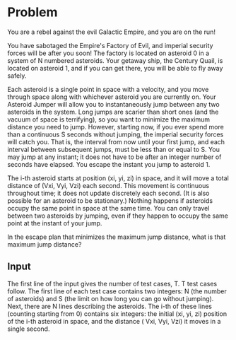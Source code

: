 # Problem

You are a rebel against the evil Galactic Empire, and you are on the run!

You have sabotaged the Empire's Factory of Evil, and imperial security forces will be after you soon! The factory is located on asteroid 0 in a system of N numbered asteroids. Your getaway ship, the Century Quail, is located on asteroid 1, and if you can get there, you will be able to fly away safely.

Each asteroid is a single point in space with a velocity, and you move through space along with whichever asteroid you are currently on. Your Asteroid Jumper will allow you to instantaneously jump between any two asteroids in the system. Long jumps are scarier than short ones (and the vacuum of space is terrifying), so you want to minimize the maximum distance you need to jump. However, starting now, if you ever spend more than a continuous S seconds without jumping, the imperial security forces will catch you. That is, the interval from now until your first jump, and each interval between subsequent jumps, must be less than or equal to S. You may jump at any instant; it does not have to be after an integer number of seconds have elapsed. You escape the instant you jump to asteroid 1.

The i-th asteroid starts at position (xi, yi, zi) in space, and it will move a total distance of (Vxi, Vyi, Vzi) each second. This movement is continuous throughout time; it does not update discretely each second. (It is also possible for an asteroid to be stationary.) Nothing happens if asteroids occupy the same point in space at the same time. You can only travel between two asteroids by jumping, even if they happen to occupy the same point at the instant of your jump.

In the escape plan that minimizes the maximum jump distance, what is that maximum jump distance?

## Input

The first line of the input gives the number of test cases, T. T test cases follow. The first line of each test case contains two integers: N (the number of asteroids) and S (the limit on how long you can go without jumping). Next, there are N lines describing the asteroids. The i-th of these lines (counting starting from 0) contains six integers: the initial (xi, yi, zi) position of the i-th asteroid in space, and the distance ( Vxi, Vyi, Vzi) it moves in a single second.
